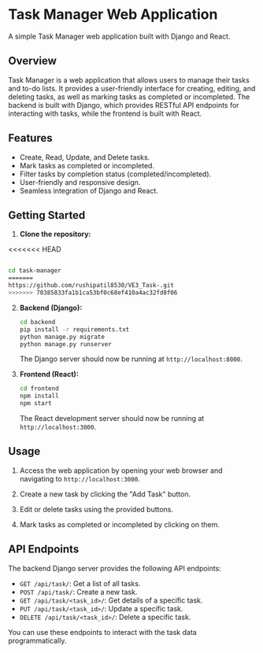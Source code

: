# Task Manager Web Application

A simple Task Manager web application built with Django and React.




## Overview

Task Manager is a web application that allows users to manage their tasks and to-do lists. It provides a user-friendly interface for creating, editing, and deleting tasks, as well as marking tasks as completed or incompleted. The backend is built with Django, which provides RESTful API endpoints for interacting with tasks, while the frontend is built with React.





## Features

- Create, Read, Update, and Delete tasks.
- Mark tasks as completed or incompleted.
- Filter tasks by completion status (completed/incompleted).
- User-friendly and responsive design.
- Seamless integration of Django and React.

## Getting Started

1. **Clone the repository:**

<<<<<<< HEAD
   ```bash
   
   cd task-manager
=======
   https://github.com/rushipatil8530/VE3_Task-.git
>>>>>>> 70385833fa1b1ca53bf0c68ef410a4ac32fd8f06
   ```

2. **Backend (Django):**

   ```bash
   cd backend
   pip install -r requirements.txt
   python manage.py migrate
   python manage.py runserver
   ```

   The Django server should now be running at `http://localhost:8000`.

3. **Frontend (React):**

   ```bash
   cd frontend
   npm install
   npm start
   ```

   The React development server should now be running at `http://localhost:3000`.


## Usage

1. Access the web application by opening your web browser and navigating to `http://localhost:3000`.

2. Create a new task by clicking the "Add Task" button.

3. Edit or delete tasks using the provided buttons.

4. Mark tasks as completed or incompleted by clicking on them.

## API Endpoints

The backend Django server provides the following API endpoints:

- `GET /api/task/`: Get a list of all tasks.
- `POST /api/task/`: Create a new task.
- `GET /api/task/<task_id>/`: Get details of a specific task.
- `PUT /api/task/<task_id>/`: Update a specific task.
- `DELETE /api/task/<task_id>/`: Delete a specific task.

You can use these endpoints to interact with the task data programmatically.




